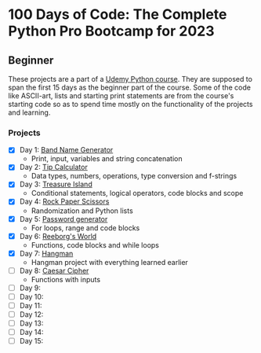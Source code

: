 # 100 Days of Code: The Complete Python Pro Bootcamp for 2023

## Beginner

These projects are a part of a [Udemy Python course](https://www.udemy.com/course/100-days-of-code/). They are supposed to span the first 15 days as the beginner part of the course. Some of the code like ASCII-art, lists and starting print statements are from the course's starting code so as to spend time mostly on the functionality of the projects and learning.

### Projects

- [X] Day 1: [Band Name Generator](https://github.com/Aapok0/100_days_of_python_beginner/tree/main/day1_band_name_generator)
  - Print, input, variables and string concatenation
- [X] Day 2: [Tip Calculator](https://github.com/Aapok0/100_days_of_python_beginner/tree/main/day2_tip_calculator)
  - Data types, numbers, operations, type conversion and f-strings
- [X] Day 3: [Treasure Island](https://github.com/Aapok0/100_days_of_python_beginner/tree/main/day3_treasure_island)
  - Conditional statements, logical operators, code blocks and scope
- [X] Day 4: [Rock Paper Scissors](https://github.com/Aapok0/100_days_of_python_beginner/tree/main/day4_rock_paper_scissors)
  - Randomization and Python lists
- [X] Day 5: [Password generator](https://github.com/Aapok0/100_days_of_python_beginner/tree/main/day5_password_generator)
  - For loops, range and code blocks
- [X] Day 6: [Reeborg's World](https://github.com/Aapok0/100_days_of_python_beginner/tree/main/day6_reeborgs_world)
  - Functions, code blocks and while loops
- [X] Day 7: [Hangman](https://github.com/Aapok0/100_days_of_python_beginner/tree/main/day7_hangman)
  - Hangman project with everything learned earlier
- [ ] Day 8: [Caesar Cipher]()
  - Functions with inputs
- [ ] Day 9: []()
- [ ] Day 10: []()
- [ ] Day 11: []()
- [ ] Day 12: []()
- [ ] Day 13: []()
- [ ] Day 14: []()
- [ ] Day 15: []()
